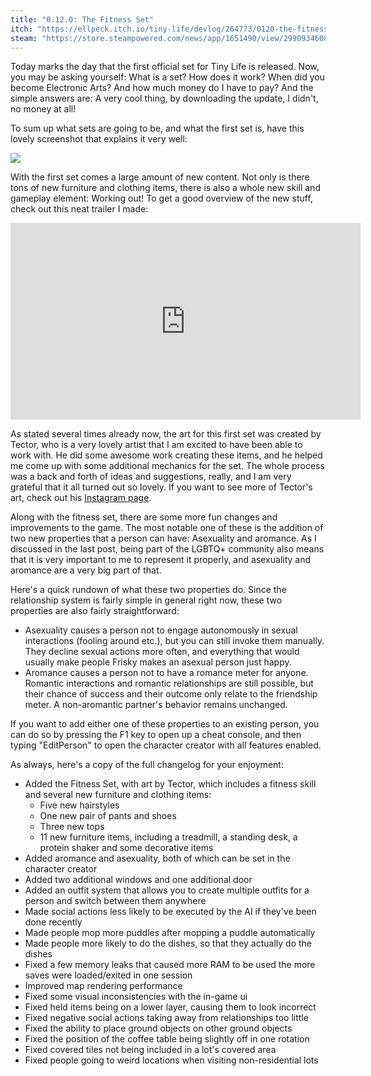```yaml
---
title: "0.12.0: The Fitness Set"
itch: "https://ellpeck.itch.io/tiny-life/devlog/264773/0120-the-fitness-set"
steam: "https://store.steampowered.com/news/app/1651490/view/2990934608186477339"
---
```


Today marks the day that the first official set for Tiny Life is released. Now, you may be asking yourself: What is a set? How does it work? When did you become Electronic Arts? And how much money do I have to pay? And the simple answers are: A very cool thing, by downloading the update, I didn't, no money at all!

To sum up what sets are going to be, and what the first set is, have this lovely screenshot that explains it very well:

![](https://img.itch.zone/aW1nLzYyOTI4MTUucG5n/original/QtKIie.png)

With the first set comes a large amount of new content. Not only is there tons of new furniture and clothing items, there is also a whole new skill and gameplay element: Working out! To get a good overview of the new stuff, check out this neat trailer I made:

<iframe width="560" height="315" src="https://www.youtube.com/embed/e86RRKPNLv0" frameborder="0" allow="accelerometer; autoplay; encrypted-media; gyroscope; picture-in-picture" allowfullscreen></iframe>

As stated several times already now, the art for this first set was created by Tector, who is a very lovely artist that I am excited to have been able to work with. He did some awesome work creating these items, and he helped me come up with some additional mechanics for the set. The whole process was a back and forth of ideas and suggestions, really, and I am very grateful that it all turned out so lovely. If you want to see more of Tector's art, check out his [Instagram page](https://www.instagram.com/tector_pixel/).

Along with the fitness set, there are some more fun changes and improvements to the game. The most notable one of these is the addition of two new properties that a person can have: Asexuality and aromance. As I discussed in the last post, being part of the LGBTQ+ community also means that it is very important to me to represent it properly, and asexuality and aromance are a very big part of that.

Here's a quick rundown of what these two properties do. Since the relationship system is fairly simple in general right now, these two properties are also fairly straightforward:

- Asexuality causes a person not to engage autonomously in sexual interactions (fooling around etc.), but you can still invoke them manually. They decline sexual actions more often, and everything that would usually make people Frisky makes an asexual person just happy.
- Aromance causes a person not to have a romance meter for anyone. Romantic interactions and romantic relationships are still possible, but their chance of success and their outcome only relate to the friendship meter. A non-aromantic partner's behavior remains unchanged.

If you want to add either one of these properties to an existing person, you can do so by pressing the F1 key to open up a cheat console, and then typing "EditPerson" to open the character creator with all features enabled.

As always, here's a copy of the full changelog for your enjoyment:

- Added the Fitness Set, with art by Tector, which includes a fitness skill and several new furniture and clothing items:
  - Five new hairstyles
  - One new pair of pants and shoes
  - Three new tops
  - 11 new furniture items, including a treadmill, a standing desk, a protein shaker and some decorative items
- Added aromance and asexuality, both of which can be set in the character creator
- Added two additional windows and one additional door
- Added an outfit system that allows you to create multiple outfits for a person and switch between them anywhere
- Made social actions less likely to be executed by the AI if they've been done recently
- Made people mop more puddles after mopping a puddle automatically
- Made people more likely to do the dishes, so that they actually do the dishes
- Fixed a few memory leaks that caused more RAM to be used the more saves were loaded/exited in one session
- Improved map rendering performance
- Fixed some visual inconsistencies with the in-game ui
- Fixed held items being on a lower layer, causing them to look incorrect
- Fixed negative social actions taking away from relationships too little
- Fixed the ability to place ground objects on other ground objects
- Fixed the position of the coffee table being slightly off in one rotation
- Fixed covered tiles not being included in a lot's covered area
- Fixed people going to weird locations when visiting non-residential lots
